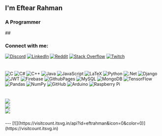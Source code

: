 <h2 align="left">I'm Eftear Rahman</h2>
<h3 align="left">A Programmer</h3>
## 
<h3 align="left">Connect with me:</h3>

[![Discord](https://img.shields.io/badge/Discord-%237289DA.svg?logo=discord&logoColor=white)](https://discord.gg/rinzler_1.41) [![LinkedIn](https://img.shields.io/badge/LinkedIn-%230077B5.svg?logo=linkedin&logoColor=white)](https://linkedin.com/in/eftrahman) [![Reddit](https://img.shields.io/badge/Reddit-%23FF4500.svg?logo=Reddit&logoColor=white)](https://reddit.com/user/eftrahman) [![Stack Overflow](https://img.shields.io/badge/-Stackoverflow-FE7A16?logo=stack-overflow&logoColor=white)](https://stackoverflow.com/users/eftrahman) [![Twitch](https://img.shields.io/badge/Twitch-%239146FF.svg?logo=Twitch&logoColor=white)](https://twitch.tv/eftrahman) 

# 
![C](https://img.shields.io/badge/c-%2300599C.svg?style=for-the-badge&logo=c&logoColor=white) ![C#](https://img.shields.io/badge/c%23-%23239120.svg?style=for-the-badge&logo=csharp&logoColor=white) ![C++](https://img.shields.io/badge/c++-%2300599C.svg?style=for-the-badge&logo=c%2B%2B&logoColor=white) ![Java](https://img.shields.io/badge/java-%23ED8B00.svg?style=for-the-badge&logo=openjdk&logoColor=white) ![JavaScript](https://img.shields.io/badge/javascript-%23323330.svg?style=for-the-badge&logo=javascript&logoColor=%23F7DF1E) ![LaTeX](https://img.shields.io/badge/latex-%23008080.svg?style=for-the-badge&logo=latex&logoColor=white) ![Python](https://img.shields.io/badge/python-3670A0?style=for-the-badge&logo=python&logoColor=ffdd54) ![.Net](https://img.shields.io/badge/.NET-5C2D91?style=for-the-badge&logo=.net&logoColor=white) ![Django](https://img.shields.io/badge/django-%23092E20.svg?style=for-the-badge&logo=django&logoColor=white) ![JWT](https://img.shields.io/badge/JWT-black?style=for-the-badge&logo=JSON%20web%20tokens) ![Firebase](https://img.shields.io/badge/firebase-a08021?style=for-the-badge&logo=firebase&logoColor=ffcd34) ![GithubPages](https://img.shields.io/badge/github%20pages-121013?style=for-the-badge&logo=github&logoColor=white) ![MySQL](https://img.shields.io/badge/mysql-4479A1.svg?style=for-the-badge&logo=mysql&logoColor=white) ![MongoDB](https://img.shields.io/badge/MongoDB-%234ea94b.svg?style=for-the-badge&logo=mongodb&logoColor=white) ![TensorFlow](https://img.shields.io/badge/TensorFlow-%23FF6F00.svg?style=for-the-badge&logo=TensorFlow&logoColor=white) ![Pandas](https://img.shields.io/badge/pandas-%23150458.svg?style=for-the-badge&logo=pandas&logoColor=white) ![NumPy](https://img.shields.io/badge/numpy-%23013243.svg?style=for-the-badge&logo=numpy&logoColor=white) ![GitHub](https://img.shields.io/badge/github-%23121011.svg?style=for-the-badge&logo=github&logoColor=white) ![Arduino](https://img.shields.io/badge/-Arduino-00979D?style=for-the-badge&logo=Arduino&logoColor=white) ![Raspberry Pi](https://img.shields.io/badge/-RaspberryPi-C51A4A?style=for-the-badge&logo=Raspberry-Pi)
#
![](https://github-readme-stats.vercel.app/api?username=eftrahman&theme=shadow_red&hide_border=true&include_all_commits=false&count_private=false)<br/>
![](https://github-readme-streak-stats.herokuapp.com/?user=eftrahman&theme=shadow_red&hide_border=true)<br/>
![](https://github-readme-stats.vercel.app/api/top-langs/?username=eftrahman&theme=shadow_red&hide_border=true&include_all_commits=false&count_private=false&layout=compact)

###
<!-- ![](https://quotes-github-readme.vercel.app/api?type=horizontal&theme=radical) --!>

---
[![](https://visitcount.itsvg.in/api?id=eftrahman&icon=0&color=0)](https://visitcount.itsvg.in)

<!-- Proudly created with GPRM ( https://gprm.itsvg.in ) -->
